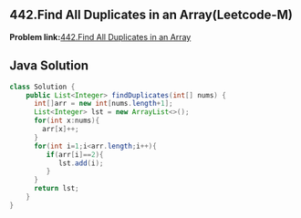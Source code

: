 ## 442.Find All Duplicates in an Array(Leetcode-M)

**Problem link:**[442.Find All Duplicates in an Array](https://leetcode.com/problems/find-all-duplicates-in-an-array/description/)

## Java Solution
```java
class Solution {
    public List<Integer> findDuplicates(int[] nums) {
      int[]arr = new int[nums.length+1];
      List<Integer> lst = new ArrayList<>();
      for(int x:nums){
        arr[x]++;
      }
      for(int i=1;i<arr.length;i++){
         if(arr[i]==2){
            lst.add(i);
         }
      }
      return lst;   
    }
}